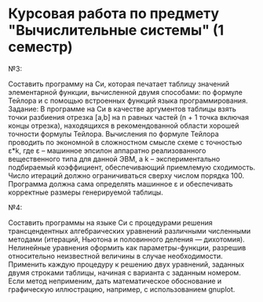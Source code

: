 # Курсовая работа по предмету "Вычислительные системы" (1 семестр)

№3:

Составить программу на Си, которая печатает таблицу значений элементарной функции, вычисленной двумя способами: по формуле Тейлора и с помощью встроенных функций языка программирования. 
Задание: В программе на Си в качестве аргументов таблицы взять точки разбиения отрезка [a,b] на n равных частей (n + 1 точка включая концы отрезка), находящихся в рекомендованной области хорошей точности формулы Тейлора. Вычисления по формуле Тейлора проводить по экономной в сложностном смысле схеме с точностью ε*k, где ε – машинное эпсилон аппаратно реализованного вещественного типа для данной ЭВМ, а k – экспериментально подбираемый коэффициент, обеспечивающий приемлемую сходимость. Число итераций должно ограничиваться сверху числом порядка 100. Программа должна сама определять машинное ε и обеспечивать корректные размеры генерируемой таблицы.

№4:

Составить программы на языке Си с процедурами решения трансцендентных алгебраических уравнений различными численными методами (итераций, Ньютона и половинного деления — дихотомия). Нелинейные уравнения оформить как параметры-функции, разрешив относительно неизвестной величины в случае необходимости. Применить каждую процедуру к решению двух уравнений, заданных двумя строками таблицы, начиная с варианта с заданным номером. Если метод неприменим, дать математическое обоснование и графическую иллюстрацию, например, с использованием gnuplot.

